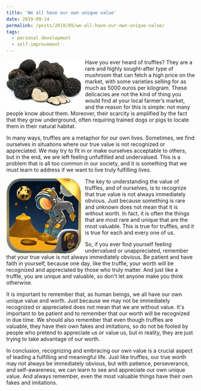 ```yaml
---
title: 'We all have our own unique value'
date: 2019-09-14
permalink: /posts/2019/09/we-all-have-our-own-unique-value/
tags:
  - personal development
  - self-improvement
---
```


<img width="200" alt="truffles" src="/images/posts/we-all-have-our-own-unique-value.webp" style="float: left; margin-right: 10px;" /> Have you ever heard of truffles? They are a rare and highly sought-after type of mushroom that can fetch a high price on the market, with some varieties selling for as much as 5000 euros per kilogram. These delicacies are not the kind of thing you would find at your local farmer’s market, and the reason for this is simple: not many people know about them. Moreover, their scarcity is amplified by the fact that they grow underground, often requiring trained dogs or pigs to locate them in their natural habitat.

In many ways, truffles are a metaphor for our own lives. Sometimes, we find ourselves in situations where our true value is not recognized or appreciated. We may try to fit in or make ourselves acceptable to others, but in the end, we are left feeling unfulfilled and undervalued. This is a problem that is all too common in our society, and it is something that we must learn to address if we want to live truly fulfilling lives.

<img width="200" alt="gold" src="/images/posts/we-all-have-our-own-unique-value-2.webp" style="float: left; margin-right: 10px;" /> The key to understanding the value of truffles, and of ourselves, is to recognize that true value is not always immediately obvious. Just because something is rare and unknown does not mean that it is without worth. In fact, it is often the things that are most rare and unique that are the most valuable. This is true for truffles, and it is true for each and every one of us.

So, if you ever find yourself feeling undervalued or unappreciated, remember that your true value is not always immediately obvious. Be patient and have faith in yourself, because one day, like the truffle, your worth will be recognized and appreciated by those who truly matter. And just like a truffle, you are unique and valuable, so don't let anyone make you think otherwise.

It is important to remember that, as human beings, we all have our own unique value and worth. Just because we may not be immediately recognized or appreciated does not mean that we are without value. It's important to be patient and to remember that our worth will be recognized in due time. We should also remember that even though truffles are valuable, they have their own fakes and imitations, so do not be fooled by people who pretend to appreciate us or value us, but in reality, they are just trying to take advantage of our worth.

In conclusion, recognizing and embracing our own value is a crucial aspect of leading a fulfilling and meaningful life. Just like truffles, our true worth may not always be immediately obvious, but with patience, perseverance, and self-awareness, we can learn to see and appreciate our own unique value. And always remember, even the most valuable things have their own fakes and imitations.
